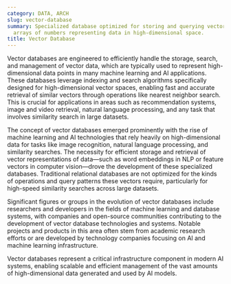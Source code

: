 ```yaml
---
category: DATA, ARCH
slug: vector-database
summary: Specialized database optimized for storing and querying vectors, which are
  arrays of numbers representing data in high-dimensional space.
title: Vector Database
---
```


Vector databases are engineered to efficiently handle the storage, search, and management of vector data, which are typically used to represent high-dimensional data points in many machine learning and AI applications. These databases leverage indexing and search algorithms specifically designed for high-dimensional vector spaces, enabling fast and accurate retrieval of similar vectors through operations like nearest neighbor search. This is crucial for applications in areas such as recommendation systems, image and video retrieval, natural language processing, and any task that involves similarity search in large datasets.

The concept of vector databases emerged prominently with the rise of machine learning and AI technologies that rely heavily on high-dimensional data for tasks like image recognition, natural language processing, and similarity searches. The necessity for efficient storage and retrieval of vector representations of data—such as word embeddings in NLP or feature vectors in computer vision—drove the development of these specialized databases. Traditional relational databases are not optimized for the kinds of operations and query patterns these vectors require, particularly for high-speed similarity searches across large datasets.

Significant figures or groups in the evolution of vector databases include researchers and developers in the fields of machine learning and database systems, with companies and open-source communities contributing to the development of vector database technologies and systems. Notable projects and products in this area often stem from academic research efforts or are developed by technology companies focusing on AI and machine learning infrastructure.

Vector databases represent a critical infrastructure component in modern AI systems, enabling scalable and efficient management of the vast amounts of high-dimensional data generated and used by AI models.
